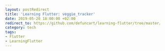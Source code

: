 ```yaml
---
layout: postRedirect
title: 'Learning Flutter: veggie_tracker'
date: 2019-05-20 18:00:00 +02:00
redirect_to: https://github.com/defuncart/learning-flutter/tree/master/veggie_tracker
category: tech
tags:
- Flutter
- LearningFlutter
---
```

